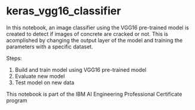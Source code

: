 # keras_vgg16_classifier
 In this notebook, an image classifier using the VGG16 pre-trained model is created to detect if images of concrete are cracked or not. This is acomplished by changing the output layer of the model and training the parameters with a specific dataset.
 
Steps:
 1) Build and train model using VGG16 pre-trained model
 2) Evaluate new model
 3) Test model on new data
 
 This notebook is part of the IBM AI Engineering Professional Certificate program
